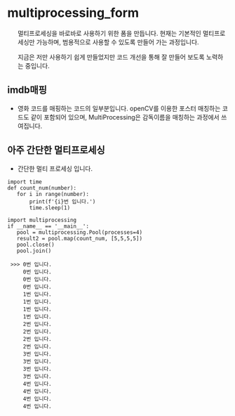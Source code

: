 # multiprocessing_form

<ul>
멀티프로세싱을 바로바로 사용하기 위한 폼을 만듭니다. 현재는 기본적인 멀티프로세싱만 가능하며, 범용적으로 사용할 수 있도록 만들어 가는 과정입니다.
</ul>


<ul>
지금은 저만 사용하기 쉽게 만들었지만 코드 개선을 통해 잘 만들어 보도록 노력하는 중입니다. 
</ul>


## imdb매핑
 - 영화 코드를 매핑하는 코드의 일부분입니다. openCV를 이용한 포스터 매칭하는 코드도 같이 포함되어 있으며, MultiProcessing은 감독이름을 매칭하는 과정에서 쓰여집니다.



## 아주 간단한 멀티프로세싱

 - 간단한 멀티 프로세싱 입니다.

 ```pytnon
 import time
def count_num(number):
    for i in range(number):
        print(f'{i}번 입니다.')
        time.sleep(1)

import multiprocessing
if __name__ == '__main__':
    pool = multiprocessing.Pool(processes=4)
    result2 = pool.map(count_num, [5,5,5,5])
    pool.close()
    pool.join()
    
  >>> 0번 입니다.
      0번 입니다.
      0번 입니다.
      0번 입니다.
      1번 입니다.
      1번 입니다.
      1번 입니다.
      1번 입니다.
      2번 입니다.
      2번 입니다.
      2번 입니다.
      2번 입니다.
      3번 입니다.
      3번 입니다.
      3번 입니다.
      3번 입니다.
      4번 입니다.
      4번 입니다.
      4번 입니다.
      4번 입니다.
 ```

